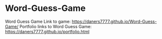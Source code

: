 # Word-Guess-Game
Word Guess Game
Link to game: https://daners7777.github.io/Word-Guess-Game/
Portfolio links to Word Guess Game: https://daners7777.github.io/portfolio.html
